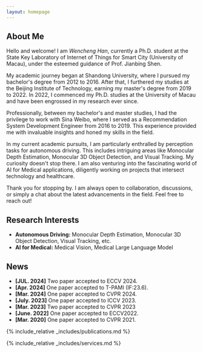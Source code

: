 ```yaml
---
layout: homepage
---
```


## About Me

Hello and welcome! I am *Wencheng Han*, currently a Ph.D. student at the State Key Laboratory of Internet of Things for Smart City (University of Macau), under the esteemed guidance of Prof. Jianbing Shen.

My academic journey began at Shandong University, where I pursued my bachelor's degree from 2012 to 2016. After that, I furthered my studies at the Beijing Institute of Technology, earning my master's degree from 2019 to 2022. In 2022, I commenced my Ph.D. studies at the University of Macau and have been engrossed in my research ever since.

Professionally, between my bachelor's and master studies, I had the privilege to work with Sina Weibo, where I served as a Recommendation System Development Engineer from 2016 to 2019. This experience provided me with invaluable insights and honed my skills in the field.

In my current academic pursuits, I am particularly enthralled by perception tasks for autonomous driving. This includes intriguing areas like Monocular Depth Estimation, Monocular 3D Object Detection, and Visual Tracking. My curiosity doesn't stop there. I am also venturing into the fascinating world of AI for Medical applications, diligently working on projects that intersect technology and healthcare.

Thank you for stopping by. I am always open to collaboration, discussions, or simply a chat about the latest advancements in the field. Feel free to reach out!

## Research Interests

- **Autonomous Driving:** Monocular Depth Estimation, Monocular 3D Object Detection, Visual Tracking, etc.
- **AI for Medical:** Medical Vision, Medical Large Language Model

## News

- **[JUL. 2024]** Two paper accepted to ECCV 2024.
- **[Apr. 2024]** One paper accepted to T-PAMI (IF:23.6).
- **[Mar. 2024]** One paper accepted to CVPR 2024.
- **[July. 2023]** One paper accepted to ICCV 2023.
- **[Mar. 2023]** Two paper accepted to CVPR 2023
- **[June. 2022]** One paper accepted to ECCV2022.
- **[Mar. 2020]** One paper accepted to CVPR 2021.

{% include_relative _includes/publications.md %}

{% include_relative _includes/services.md %}
